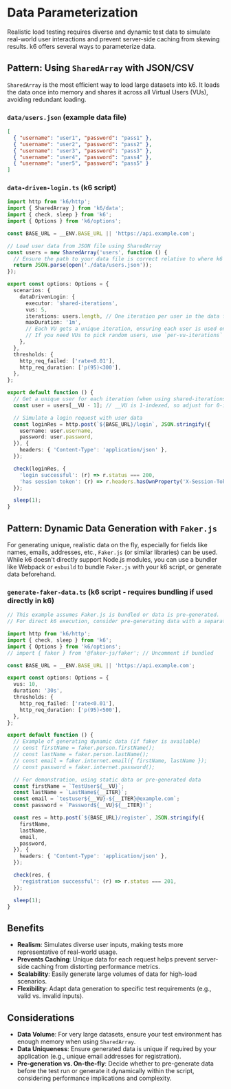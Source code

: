 # Data Parameterization

Realistic load testing requires diverse and dynamic test data to simulate real-world user interactions and prevent server-side caching from skewing results. k6 offers several ways to parameterize data.

## Pattern: Using `SharedArray` with JSON/CSV

`SharedArray` is the most efficient way to load large datasets into k6. It loads the data once into memory and shares it across all Virtual Users (VUs), avoiding redundant loading.

### `data/users.json` (example data file)

```json
[
  { "username": "user1", "password": "pass1" },
  { "username": "user2", "password": "pass2" },
  { "username": "user3", "password": "pass3" },
  { "username": "user4", "password": "pass4" },
  { "username": "user5", "password": "pass5" }
]
```

### `data-driven-login.ts` (k6 script)

```typescript
import http from 'k6/http';
import { SharedArray } from 'k6/data';
import { check, sleep } from 'k6';
import { Options } from 'k6/options';

const BASE_URL = __ENV.BASE_URL || 'https://api.example.com';

// Load user data from JSON file using SharedArray
const users = new SharedArray('users', function () {
  // Ensure the path to your data file is correct relative to where k6 is run
  return JSON.parse(open('./data/users.json'));
});

export const options: Options = {
  scenarios: {
    dataDrivenLogin: {
      executor: 'shared-iterations',
      vus: 5,
      iterations: users.length, // One iteration per user in the data file
      maxDuration: '1m',
      // Each VU gets a unique iteration, ensuring each user is used once
      // If you need VUs to pick random users, use `per-vu-iterations` and `users[Math.floor(Math.random() * users.length)]`
    },
  },
  thresholds: {
    http_req_failed: ['rate<0.01'],
    http_req_duration: ['p(95)<300'],
  },
};

export default function () {
  // Get a unique user for each iteration (when using shared-iterations)
  const user = users[__VU - 1]; // __VU is 1-indexed, so adjust for 0-indexed array

  // Simulate a login request with user data
  const loginRes = http.post(`${BASE_URL}/login`, JSON.stringify({
    username: user.username,
    password: user.password,
  }), {
    headers: { 'Content-Type': 'application/json' },
  });

  check(loginRes, {
    'login successful': (r) => r.status === 200,
    'has session token': (r) => r.headers.hasOwnProperty('X-Session-Token'),
  });

  sleep(1);
}
```

## Pattern: Dynamic Data Generation with `Faker.js`

For generating unique, realistic data on the fly, especially for fields like names, emails, addresses, etc., `Faker.js` (or similar libraries) can be used. While k6 doesn't directly support Node.js modules, you can use a bundler like Webpack or `esbuild` to bundle `Faker.js` with your k6 script, or generate data beforehand.

### `generate-faker-data.ts` (k6 script - requires bundling if used directly in k6)

```typescript
// This example assumes Faker.js is bundled or data is pre-generated.
// For direct k6 execution, consider pre-generating data with a separate script.

import http from 'k6/http';
import { check, sleep } from 'k6';
import { Options } from 'k6/options';
// import { faker } from '@faker-js/faker'; // Uncomment if bundled

const BASE_URL = __ENV.BASE_URL || 'https://api.example.com';

export const options: Options = {
  vus: 10,
  duration: '30s',
  thresholds: {
    http_req_failed: ['rate<0.01'],
    http_req_duration: ['p(95)<500'],
  },
};

export default function () {
  // Example of generating dynamic data (if faker is available)
  // const firstName = faker.person.firstName();
  // const lastName = faker.person.lastName();
  // const email = faker.internet.email({ firstName, lastName });
  // const password = faker.internet.password();

  // For demonstration, using static data or pre-generated data
  const firstName = `TestUser${__VU}`;
  const lastName = `LastName${__ITER}`;
  const email = `testuser${__VU}-${__ITER}@example.com`;
  const password = `Password${__VU}${__ITER}!`;

  const res = http.post(`${BASE_URL}/register`, JSON.stringify({
    firstName,
    lastName,
    email,
    password,
  }), {
    headers: { 'Content-Type': 'application/json' },
  });

  check(res, {
    'registration successful': (r) => r.status === 201,
  });

  sleep(1);
}
```

## Benefits

*   **Realism**: Simulates diverse user inputs, making tests more representative of real-world usage.
*   **Prevents Caching**: Unique data for each request helps prevent server-side caching from distorting performance metrics.
*   **Scalability**: Easily generate large volumes of data for high-load scenarios.
*   **Flexibility**: Adapt data generation to specific test requirements (e.g., valid vs. invalid inputs).

## Considerations

*   **Data Volume**: For very large datasets, ensure your test environment has enough memory when using `SharedArray`.
*   **Data Uniqueness**: Ensure generated data is unique if required by your application (e.g., unique email addresses for registration).
*   **Pre-generation vs. On-the-fly**: Decide whether to pre-generate data before the test run or generate it dynamically within the script, considering performance implications and complexity.
